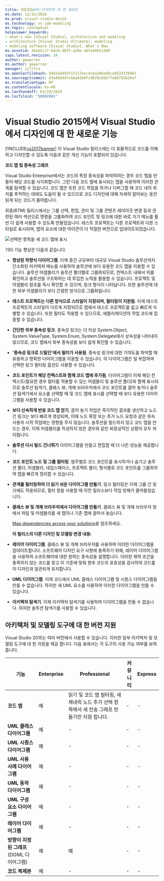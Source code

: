 ```yaml
---
title: 새로운&#39;디자인에 대 한 새로운
ms.date: 11/15/2016
ms.prod: visual-studio-dev14
ms.technology: vs-ide-modeling
ms.topic: conceptual
helpviewer_keywords:
- what's new [VIsual Studio], architecture and modeling
- architecture [Visual Studio Ultimate], modeling
- modeling software [Visual Studio], What's New
ms.assetid: 36ab5c17-6dc0-4075-a28e-a0fa49b11260
caps.latest.revision: 34
author: gewarren
ms.author: gewarren
manager: jillfra
ms.openlocfilehash: 84b5ed45bfa7117eec4cbaa86ad9ca4533339d62
ms.sourcegitcommit: d3a485d47c6ba01b0fc9878cbbb7fe88755b29af
ms.translationtype: MT
ms.contentlocale: ko-KR
ms.lasthandoff: 03/19/2019
ms.locfileid: "59002881"
---
```

# <a name="whats-new-for-design-in-visual-studio-in-visual-studio-2015"></a>Visual Studio 2015에서 Visual Studio에서 디자인에 대 한 새로운 기능
[!INCLUDE[vs2017banner](../includes/vs2017banner.md)]
이 Visual Studio 릴리스에는 더 효율적으로 코드를 이해하고 디자인할 수 있도록 다음과 같은 개선 기능이 포함되어 있습니다.

 **코드 맵 및 종속성 그래프**

 Visual Studio Enterprise에서는 코드의 특정 종속성을 파악하려는 경우 코드 맵을 만들어 해당 코드를 시각화합니다. 그런 다음 코드 옆에 표시되는 맵을 사용하여 이러한 관계를 탐색할 수 있습니다. 코드 맵은 또한 코드 작업을 하거나 디버그할 때 코드 내의 위치를 추적하는 데에도 도움이 될 수 있으므로 코드 디자인에 대해 자세히 알아보는 동안 읽게 되는 코드가 줄어듭니다.

 최종(RTM) 릴리스에서는 그룹 선택, 편집, 관리 및 그룹 콘텐츠 레이아웃 변경 등과 관련된 여러 섹션으로 명령을 그룹화하여 코드 포인트 및 링크에 대한 바로 가기 메뉴를 훨씬 더 쉽게 사용할 수 있도록 만들었습니다. 테스트 프로젝트는 다른 프로젝트와 다른 스타일로 표시되며, 맵의 요소에 대한 아이콘이 더 적절한 버전으로 업데이트되었습니다.

 ![선택한 항목을 새 코드 맵에 표시](../ide/media/codemapsshowonnewmap.png "CodeMapsShowOnNewMap")

 기타 기능 향상은 다음과 같습니다.

- **향상된 하향식 다이어그램**. 이제 중간 규모부터 대규모 Visual Studio 솔루션까지 간소화된 아키텍처 메뉴를 사용하여 솔루션에 보다 유용한 코드 맵을 이용할 수 있습니다. 솔루션 어셈블리가 솔루션 폴더별로 그룹화되므로, 컨텍스트 내에서 이를 확인하고 솔루션을 구조화하는 데 투입한 노력을 활용할 수 있습니다. 프로젝트 및 어셈블리 참조를 즉시 확인할 수 있으며, 링크 형식이 나타납니다. 또한 솔루션에 대한 외부 어셈블리가 보다 간결한 방식으로 그룹화됩니다.

- **테스트 프로젝트는 다른 방식으로 스타일이 지정되며, 필터링이 지원됨**. 이제 테스트 프로젝트의 스타일이 다르게 지정되므로 맵에서 테스트 프로젝트를 쉽고 빠르게 식별할 수 있습니다. 또한 필터도 적용할 수 있으므로, 애플리케이션의 작업 코드에 집중할 수 있습니다.

- **간단한 외부 종속성 링크**. 종속성 링크는 더 이상 System.Object, System.ValueType, System.Enum, System.Delegate에서 상속성을 나타내지 않으므로, 코드 맵에서 외부 종속성을 보다 쉽게 확인할 수 있습니다.

- **'종속성 링크로 드릴인'에서 필터가 사용됨**. 종속성 링크에 대한 기여도를 파악할 때 유용하고 명확한 다이어그램을 이용할 수 있습니다. 이 다이어그램은 덜 복잡하며 선택한 링크 필터링 옵션도 사용할 수 있습니다.

- **코드 포인트가 해당 컨텍스트와 함께 코드 맵에 추가됨**. 다이어그램이 이제 해당 컨텍스트(필요한 경우 필터를 적용할 수 있는 어셈블리 및 솔루션 폴더)와 함께 표시되므로 솔루션 탐색기, 클래스 뷰, 개체 브라우저에서 코드 포인트를 끌어 놓거나 솔루션 탐색기에서 요소를 선택할 때 및 코드 맵에 표시를 선택할 때 보다 유용한 다이어그램을 사용할 수 있습니다.

- **보다 신속하게 반응 코드 맵 얻기**. 끌어 놓기 작업은 즉각적인 결과를 생산하고 노드 간 링크는 보다 빠르게 생성되며, 이때 노드 확장 또는 추가 노드 요청과 같은 후속 사용자 시작 작업에는 영향을 주지 않습니다. 솔루션을 빌드하지 않고 코드 맵을 만드는 경우, 이제 어셈블리를 작성하지 않은 경우와 같은 비정상적인 상황이 모두 처리됩니다.

- **솔루션 다시 빌드 건너뛰기** 다이어그램을 만들고 편집할 때 더 나은 성능을 제공합니다.

- **코드 포인트 노드 및 그룹 필터링**. 범주별로 코드 포인트를 표시하거나 숨기고 솔루션 폴더, 어셈블리, 네임스페이스, 프로젝트 폴더, 형식별로 코드 포인트를 그룹화하여 맵을 빠르게 정리할 수 있습니다.

- **관계를 필터링하여 더 읽기 쉬운 다이어그램 만들기**. 링크 필터링은 이제 그룹 간 링크에도 적용되므로, 필터 창을 사용할 때 이전 릴리스보다 작업 방해가 줄어들었습니다.

- **클래스 뷰 및 개체 브라우저에서 다이어그램 만들기**. 클래스 뷰 및 개체 브라우저 창에서 파일 및 어셈블리를 새 맵이나 기존 맵에 끌어서 놓습니다.

  [Map dependencies across your solutions](../modeling/map-dependencies-across-your-solutions.md)을 참조하세요.

  **이 릴리스의 다른 디자인 및 모델링 변경 내용:**

- **레이어 다이어그램**. 클래스 뷰 및 개체 브라우저를 사용하여 이러한 다이어그램을 업데이트합니다. 소프트웨어 디자인 요구 사항에 충족하기 위해, 레이어 다이어그램을 사용하여 소프트웨어에 대한 원하는 종속성을 설명합니다. 이러한 제약 조건을 충족하지 않는 코드를 찾고 이 기준에 맞춰 향후 코드의 유효성을 검사하여 코드를 이 디자인과 일관되게 유지합니다.

- **UML 다이어그램**. 이제 코드에서 UML 클래스 다이어그램 및 시퀀스 다이어그램을 만들 수 없습니다. 하지만 새 UML 요소를 사용하여 이러한 다이어그램을 만들 수 있습니다.

- **아키텍처 탐색기**. 이제 아키텍처 탐색기를 사용하여 다이어그램을 만들 수 없습니다. 하지만 솔루션 탐색기를 사용할 수 있습니다.

##  <a name="VersionSupport"></a> 아키텍처 및 모델링 도구에 대 한 버전 지원

Visual Studio 2015는 여러 버전에서 사용할 수 있습니다. 이러한 일부 아키텍처 및 모델링 도구에 대 한 지원을 제공 합니다. 다음 표에서는 각 도구의 사용 가능 여부를 보여 줍니다.

|**기능**|**Enterprise**|**Professional**|**커뮤니티**|**Express**|
|-----------------|--------------------|----------------------|-------------------|-----------------|
|**코드 맵**|예|읽기 및 코드 맵 필터링, 새 제네릭 노드 추가 선택 항목에서 새 전송 그래프 만들기만 지원 합니다.|-|-|
|**UML 클래스 다이어그램**|예|-|-|-|
|**UML 시퀀스 다이어그램**|예|-|-|-|
|**UML 사용 사례 다이어그램**|예|-|-|-|
|**UML 동작 다이어그램**|예|-|-|-|
|**UML 구성 요소 다이어그램**|예|-|-|-|
|**레이어 다이어그램**|예|-|-|-|
|**방향이 지정 된 그래프** (DGML 다이어그램)|예|예|-|-|
|**코드 복제본**|예|-|-|-|